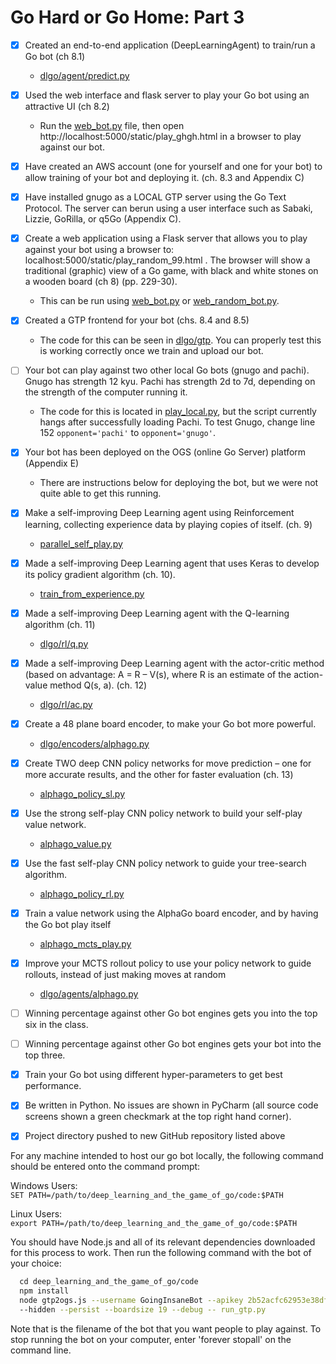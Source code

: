 # Go Hard or Go Home: Part 3

- [x] Created an end-to-end application (DeepLearningAgent) to train/run a Go bot (ch 8.1)
  - [dlgo/agent/predict.py](predict.py)

- [x] Used the web interface and flask server to play your Go bot using an attractive UI (ch 8.2)
  - Run the [web_bot.py](web_random_bot.py) file, then open http://localhost:5000/static/play_ghgh.html in a browser to play against our bot.

- [x] Have created an AWS account (one for yourself and one for your bot) to allow training of your bot and deploying it. (ch. 8.3 and Appendix C)

- [x] Have installed gnugo as a LOCAL GTP server using the Go Text Protocol. The server can berun using a user interface such as Sabaki, Lizzie, GoRilla, or q5Go (Appendix C).

- [x] Create a web application using a Flask server that allows you to play against your bot using a browser to: localhost:5000/static/play_random_99.html . The browser will show a traditional (graphic) view of a Go game, with black and white stones on a wooden board (ch 8) (pp. 229-30).
  - This can be run using [web_bot.py](web_bot.py) or [web_random_bot.py](web_random_bot.py).

- [x] Created a GTP frontend for your bot (chs. 8.4 and 8.5)
  - The code for this can be seen in [dlgo/gtp](dlgo/gtp). You can properly test this is working correctly once we train and upload our bot.

- [ ] Your bot can play against two other local Go bots (gnugo and pachi). Gnugo has strength 12 kyu. Pachi has strength 2d to 7d, depending on the strength of the computer running it.
  - The code for this is located in [play_local.py](play_local.py), but the script currently hangs after successfully loading Pachi. To test Gnugo, change line 152 `opponent='pachi'` to `opponent='gnugo'`.

- [x] Your bot has been deployed on the OGS (online Go Server) platform (Appendix E)
  - There are instructions below for deploying the bot, but we were not quite able to get this running.

- [x] Make a self-improving Deep Learning agent using Reinforcement learning, collecting experience data by playing copies of itself. (ch. 9)
  - [parallel_self_play.py](parallel_self_play.py)

- [x] Made a self-improving Deep Learning agent that uses Keras to develop its policy gradient algorithm (ch. 10).
  - [train_from_experience.py](train_from_experience.py)

- [x] Made a self-improving Deep Learning agent with the Q-learning algorithm (ch. 11)
  - [dlgo/rl/q.py](dlgo/rl/q.py)

- [x] Made a self-improving Deep Learning agent with the actor-critic method (based on advantage: A = R – V(s), where R is an estimate of the action-value method Q(s, a). (ch. 12)
  - [dlgo/rl/ac.py](dlgo/rl/ac.py)

- [x] Create a 48 plane board encoder, to make your Go bot more powerful.
  - [dlgo/encoders/alphago.py](dlgo/encoders/alphago.py)

- [x] Create TWO deep CNN policy networks for move prediction – one for more accurate results, and the other for faster evaluation (ch. 13)
  - [alphago_policy_sl.py](alphago_policy_sl.py)

- [x] Use the strong self-play CNN policy network to build your self-play value network.
  - [alphago_value.py](alphago_value.py)

- [x] Use the fast self-play CNN policy network to guide your tree-search algorithm.
  - [alphago_policy_rl.py](alphago_policy_rl.py)

- [x] Train a value network using the AlphaGo board encoder, and by having the Go bot play itself
  - [alphago_mcts_play.py](alphago_mcts_play.py)

- [x] Improve your MCTS rollout policy to use your policy network to guide rollouts, instead of just making moves at random
  - [dlgo/agents/alphago.py](dlgo/agents/alphago.py)

- [ ] Winning percentage against other Go bot engines gets you into the top six in the class.

- [ ] Winning percentage against other Go bot engines gets your bot into the top three.

- [x] Train your Go bot using different hyper-parameters to get best performance.

- [x] Be written in Python. No issues are shown in PyCharm (all source code screens shown a green checkmark at the top right hand corner).

- [x] Project directory pushed to new GitHub repository listed above


For any machine intended to host our go bot locally, the following command should be entered onto the command prompt:

  Windows Users: `SET PATH=/path/to/deep_learning_and_the_game_of_go/code:$PATH`
  
  Linux Users: `export PATH=/path/to/deep_learning_and_the_game_of_go/code:$PATH`

You should have Node.js and all of its relevant dependencies downloaded for this process to work. Then run the following command with the bot of your choice:

```bash
  cd deep_learning_and_the_game_of_go/code 
  npm install
  node gtp2ogs.js --username GoingInsaneBot --apikey 2b52acfc62953e38df0b961524895dd81b25bf5c /
  --hidden --persist --boardsize 19 --debug -- run_gtp.py
 ```
  
Note that <bot> is the filename of the bot that you want people to play against. To stop running the bot on your computer, enter 'forever stopall' on the command line.
